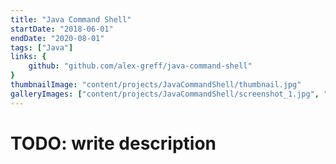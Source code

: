 ```yaml
---
title: "Java Command Shell"
startDate: "2018-06-01"
endDate: "2020-08-01"
tags: ["Java"]
links: {
    github: "github.com/alex-greff/java-command-shell"
}
thumbnailImage: "content/projects/JavaCommandShell/thumbnail.jpg"
galleryImages: ["content/projects/JavaCommandShell/screenshot_1.jpg", "content/projects/JavaCommandShell/screenshot_2.jpg", "content/projects/JavaCommandShell/screenshot_3.jpg"]
---
```


# TODO: write description